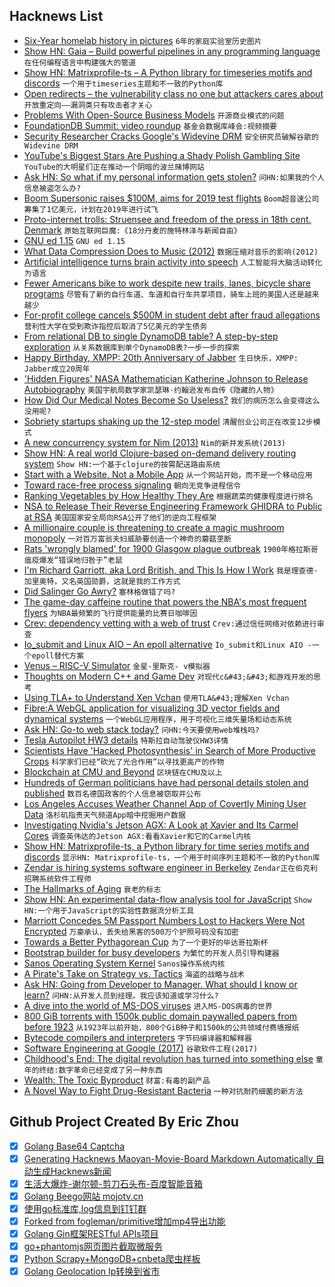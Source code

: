 ## Hacknews List


- [Six-Year homelab history in pictures](https://blog.networkprofile.org/6-year-homelab-history-in-pictures/)  `6年的家庭实验室历史图片`
- [Show HN: Gaia – Build powerful pipelines in any programming language](https://gaia-pipeline.io/)  `在任何编程语言中构建强大的管道`
- [Show HN: Matrixprofile-ts – A Python library for timeseries motifs and discords](https://github.com/target/matrixprofile-ts)  `一个用于timeseries主题和不一致的Python库`
- [Open redirects – the vulnerability class no one but attackers cares about](https://stevetabernacle.github.io/blog/open-redirects-the-vulnerability-class-no-one-but-attackers-cares-about/)  `开放重定向——漏洞类只有攻击者才关心`
- [Problems With Open-Source Business Models](https://medium.com/@johnmark/open-source-business-models-considered-harmful-2e697256b1e3)  `开源商业模式的问题`
- [FoundationDB Summit: video roundup](https://www.foundationdb.org/blog/foundationdb-summit-2018-video-roundup/)  `基金会数据库峰会:视频摘要`
- [Security Researcher Cracks Google&#39;s Widevine DRM](https://www.zdnet.com/article/security-researcher-cracks-googles-widevine-drm-l3-only/)  `安全研究员破解谷歌的Widevine DRM`
- [YouTube&#39;s Biggest Stars Are Pushing a Shady Polish Gambling Site](https://www.thedailybeast.com/youtubes-biggest-stars-are-pushing-a-shady-polish-gambling-site)  `YouTube的大明星们正在推动一个阴暗的波兰赌博网站`
- [Ask HN: So what if my personal information gets stolen?](item?id=18829422)  `问HN:如果我的个人信息被盗怎么办?`
- [Boom Supersonic raises $100M, aims for 2019 test flights](https://arstechnica.com/science/2019/01/supersonic-passenger-jet-firm-raises-100-million-aims-for-2019-test-flights/)  `Boom超音速公司筹集了1亿美元，计划在2019年进行试飞`
- [Proto-internet trolls: Struensee and freedom of the press in 18th cent. Denmark](https://blogs.bl.uk/european/2018/06/johann-friedrich-struensee.html)  `原始互联网巨魔:《18分丹麦的施特林泽与新闻自由》`
- [GNU ed 1.15](http://lists.gnu.org/archive/html/info-gnu/2019-01/msg00003.html)  `GNU ed 1.15`
- [What Data Compression Does to Music (2012)](https://www.soundonsound.com/techniques/what-data-compression-does-your-music)  `数据压缩对音乐的影响(2012)`
- [Artificial intelligence turns brain activity into speech](https://www.sciencemag.org/news/2019/01/artificial-intelligence-turns-brain-activity-speech)  `人工智能将大脑活动转化为语言`
- [Fewer Americans bike to work despite new trails, lanes, bicycle share programs](https://www.usatoday.com/story/news/nation/2019/01/02/bike-work-fewer-americans-new-trails-share-programs/2319972002/)  `尽管有了新的自行车道、车道和自行车共享项目，骑车上班的美国人还是越来越少`
- [For-profit college cancels $500M in student debt after fraud allegations](https://www.nbcnews.com/news/us-news/profit-college-cancels-500m-student-debt-after-fraud-allegations-n954486)  `营利性大学在受到欺诈指控后取消了5亿美元的学生债务`
- [From relational DB to single DynamoDB table? A step-by-step exploration](https://www.trek10.com/blog/dynamodb-single-table-relational-modeling/)  `从关系数据库到单个DynamoDB表?一步一步的探索`
- [Happy Birthday, XMPP: 20th Anniversary of Jabber](https://fr.movim.eu/?blog/debacle%40movim.eu/happy-birthday-xmpp-20th-anniversary-of-1st-jabber-server-IBmtu8)  `生日快乐，XMPP: Jabber成立20周年`
- [&#39;Hidden Figures&#39; NASA Mathematician Katherine Johnson to Release Autobiography](https://www.latimes.com/books/la-et-jc-katherine-johnson-autobiography-20181220-story.html)  `美国宇航局数学家凯瑟琳·约翰逊发布自传《隐藏的人物》`
- [How Did Our Medical Notes Become So Useless?](https://blogs.jwatch.org/hiv-id-observations/index.php/how-did-our-medical-notes-become-so-useless/2019/01/02/)  `我们的病历怎么会变得这么没用呢?`
- [Sobriety startups shaking up the 12-step model](https://www.abc.net.au/news/2019-01-02/inside-the-new-sobriety-start-ups-shaking-the-12-step-model/10671650)  `清醒创业公司正在改变12步模式`
- [A new concurrency system for Nim (2013)](https://nim-lang.org/araq/concurrency.html)  `Nim的新并发系统(2013)`
- [Show HN: A real world Clojure-based on-demand delivery routing system](https://github.com/Purple-Services)  `Show HN:一个基于clojure的按需配送路由系统`
- [Start with a Website, Not a Mobile App](https://www.atrium.co/blog/founders-should-build-website-not-mobile-app/)  `从一个网站开始，而不是一个移动应用`
- [Toward race-free process signaling](https://lwn.net/Articles/773459/)  `朝向无竞争进程信令`
- [Ranking Vegetables by How Healthy They Are](https://melmagazine.com/en-us/story/ranking-vegetables-by-how-healthy-they-are)  `根据蔬菜的健康程度进行排名`
- [NSA to Release Their Reverse Engineering Framework GHIDRA to Public at RSA](https://www.rsaconference.com/events/us19/agenda/sessions/16608-Come-Get-Your-Free-NSA-Reverse-Engineering-Tool)  `美国国家安全局向RSA公开了他们的逆向工程框架`
- [A millionaire couple is threatening to create a magic mushroom monopoly](https://qz.com/1454785/a-millionaire-couple-is-threatening-to-create-a-magic-mushroom-monopoly/)  `一对百万富翁夫妇威胁要创造一个神奇的蘑菇垄断`
- [Rats &#39;wrongly blamed&#39; for 1900 Glasgow plague outbreak](https://www.bbc.com/news/uk-scotland-46654092)  `1900年格拉斯哥瘟疫爆发“错误地归咎于”老鼠`
- [I&#39;m Richard Garriott, aka Lord British, and This Is How I Work](https://lifehacker.com/im-richard-garriott-aka-lord-british-and-this-is-how-1831177709)  `我是理查德·加里奥特，又名英国勋爵，这就是我的工作方式`
- [Did Salinger Go Awry?](https://www.tabletmag.com/jewish-arts-and-culture/275719/did-salinger-go-awry)  `塞林格做错了吗?`
- [The game-day caffeine routine that powers the NBA&#39;s most frequent flyers](http://www.espn.com/nba/story/_/id/25667397/the-game-day-caffeine-routine-keeps-portland-trail-blazers-nba-most-well-traveled-team-running)  `为NBA最频繁的飞行提供能量的比赛日咖啡因`
- [Crev: dependency vetting with a web of trust](https://github.com/dpc/crev)  `Crev:通过信任网络对依赖进行审查`
- [Io_submit and Linux AIO – An epoll alternative](https://blog.cloudflare.com/io_submit-the-epoll-alternative-youve-never-heard-about/#)  `Io_submit和Linux AIO -一个epoll替代方案`
- [Venus – RISC-V Simulator](https://thaumicmekanism.github.io/venus/)  `金星-里斯克- v模拟器`
- [Thoughts on Modern C&#43;&#43; and Game Dev](http://www.elbeno.com/blog/?p=1598)  `对现代c&#43;&#43;和游戏开发的思考`
- [Using TLA&#43; to Understand Xen Vchan](http://roscidus.com/blog/blog/2019/01/01/using-tla-plus-to-understand-xen-vchan/)  `使用TLA&#43;理解Xen Vchan`
- [Fibre:A WebGL application for visualizing 3D vector fields and dynamical systems](https://github.com/portsmouth/fibre)  `一个WebGL应用程序，用于可视化三维矢量场和动态系统`
- [Ask HN: Go-to web stack today?](item?id=18829557)  `问HN:今天要使用web堆栈吗?`
- [Tesla Autopilot HW3 details](https://www.reddit.com/r/teslamotors/comments/acjdrt/tesla_autopilot_hw3_details/)  `特斯拉自动驾驶仪HW3详情`
- [Scientists Have &#39;Hacked Photosynthesis&#39; in Search of More Productive Crops](https://www.npr.org/sections/thesalt/2019/01/03/681941779/scientists-have-hacked-photosynthesis-in-search-of-more-productive-crops)  `科学家们已经“砍光了光合作用”以寻找更高产的作物`
- [Blockchain at CMU and Beyond](https://resources.sei.cmu.edu/library/asset-view.cfm?assetid=538445)  `区块链在CMU及以上`
- [Hundreds of German politicians have had personal details stolen and published](https://www.bbc.co.uk/news/world-europe-46757009)  `数百名德国政客的个人信息被窃取并公布`
- [Los Angeles Accuses Weather Channel App of Covertly Mining User Data](https://www.nytimes.com/2019/01/03/technology/weather-channel-app-lawsuit.html)  `洛杉矶指责天气频道App暗中挖掘用户数据`
- [Investigating Nvidia&#39;s Jetson AGX: A Look at Xavier and Its Carmel Cores](https://www.anandtech.com/show/13584/nvidia-xavier-agx-hands-on-carmel-and-more)  `调查英伟达的Jetson AGX:看看Xavier和它的Carmel内核`
- [Show HN: Matrixprofile-ts, a Python library for time series motifs and discords](https://github.com/target/matrixprofile-ts/stargazers)  `显示HN: Matrixprofile-ts，一个用于时间序列主题和不一致的Python库`
- [Zendar is hiring systems software engineer in Berkeley](item?id=18827058)  `Zendar正在伯克利招聘系统软件工程师`
- [The Hallmarks of Aging](https://www.ncbi.nlm.nih.gov/pmc/articles/PMC3836174/)  `衰老的标志`
- [Show HN: An experimental data-flow analysis tool for JavaScript](http://www.fromjs.com/)  `Show HN:一个用于JavaScript的实验性数据流分析工具`
- [Marriott Concedes 5M Passport Numbers Lost to Hackers Were Not Encrypted](https://www.nytimes.com/2019/01/04/us/politics/marriott-hack-passports.html)  `万豪承认，丢失给黑客的500万个护照号码没有加密`
- [Towards a Better Pythagorean Cup](https://incoherency.co.uk/blog/stories/pythagorean-cup.html)  `为了一个更好的毕达哥拉斯杯`
- [Bootstrap builder for busy developers](https://bootstrapshuffle.com)  `为繁忙的开发人员引导构建器`
- [Sanos Operating System Kernel](http://www.jbox.dk/sanos/index.htm)  `Sanos操作系统内核`
- [A Pirate&#39;s Take on Strategy vs. Tactics](https://diogomonica.com/2018/10/07/a-pirates-take-on-strategy-vs-tactics/)  `海盗的战略与战术`
- [Ask HN: Going from Developer to Manager. What should I know or learn?](item?id=18823616)  `问HN:从开发人员到经理。我应该知道或学习什么?`
- [A dive into the world of MS-DOS viruses](https://blog.benjojo.co.uk/post/dive-into-the-world-of-dos-viruses)  `进入MS-DOS病毒的世界`
- [800 GiB torrents with 1500k public domain paywalled papers from before 1923](https://www.reddit.com/r/DataHoarder/comments/abld5g/800_gib_torrents_with_1500k_public_domain/)  `从1923年以前开始，800个GiB种子和1500k的公共领域付费墙报纸`
- [Bytecode compilers and interpreters](https://bernsteinbear.com/blog/bytecode-interpreters/)  `字节码编译器和解释器`
- [Software Engineering at Google (2017)](https://arxiv.org/abs/1702.01715)  `谷歌软件工程(2017)`
- [Childhood&#39;s End: The digital revolution has turned into something else](https://www.edge.org/conversation/george_dyson-childhoods-end)  `童年的终结:数字革命已经变成了另一种东西`
- [Wealth: The Toxic Byproduct](https://meltingasphalt.com/wealth-the-toxic-byproduct/)  `财富:有毒的副产品`
- [A Novel Way to Fight Drug-Resistant Bacteria](https://blogs.scientificamerican.com/observations/a-novel-way-to-fight-drug-resistant-bacteria/)  `一种对抗耐药细菌的新方法`

## Github Project Created By Eric Zhou

- [x] [Golang Base64 Captcha](https://github.com/mojocn/base64Captcha)
- [x] [Generating Hacknews Maoyan-Movie-Board Markdown Automatically 自动生成Hacknews新闻](https://github.com/dejavuzhou/md-genie)
- [x] [生活大爆炸-谢尔顿-剪刀石头布-百度智能音箱](https://github.com/mojocn/dueros-bang-game)
- [x] [Golang Beego网站 mojotv.cn](https://github.com/mojocn/www.mojotv.cn)
- [x] [使用go标准库,log信息到钉钉群](https://github.com/mojocn/dooger)
- [x] [Forked from fogleman/primitive增加mp4导出功能](https://github.com/mojocn/primitive)
- [x] [Golang Gin框架RESTful APIs项目](https://github.com/JJJJJJJerk/ezier-golang-web-api-framework)
- [x] [go+phantomjs网页图片截取微服务](https://github.com/mojocn/screen_shot)
- [x] [Python Scrapy+MongoDB+cnbeta爬虫样板](https://github.com/mojocn/scrapy_mongodb_boilerplate_cnbeta)
- [x] [Golang Geolocation Ip转换到省市](https://github.com/mojocn/ip2location)